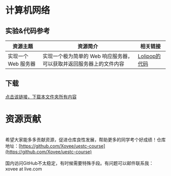 # 计算机网络

## 实验&代码参考

资源主题|资源简介|相关链接
---|---|---
实现一个 Web 服务器|实现一个极为简单的 Web 响应服务器，可以获取并返回服务器上的文件内容|[Lolipop的代码](https://github.com/LolipopJ/coursework-repo/tree/master/python-TCPServer)

## 下载

[点击该链接，下载本文件夹所有内容](https://xovee.github.io/gitzip/?https://github.com/Xovee/uestc-course/tree/main/课程目录/计算机网络)
<br><h1>资源贡献</h1><br>希望大家能多多贡献资源，促进仓库良性发展，帮助更多的同学考个好成绩！仓库地址：[https://github.com/Xovee/uestc-course](https://github.com/Xovee/uestc-course)<br><br>国内访问GitHub不太稳定，有时候需要特殊手段。有问题可以邮件联系我：xovee at live.com